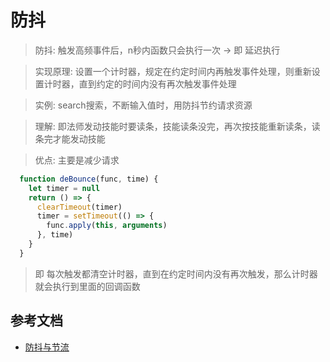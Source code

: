 # 防抖
>防抖: 触发高频事件后，n秒内函数只会执行一次 -> 即 延迟执行

>实现原理:
设置一个计时器，规定在约定时间内再触发事件处理，则重新设置计时器，直到约定的时间内没有再次触发事件处理

>实例: search搜索，不断输入值时，用防抖节约请求资源

>理解: 即法师发动技能时要读条，技能读条没完，再次按技能重新读条，读条完才能发动技能

>优点: 主要是减少请求

```js
  function deBounce(func, time) {
    let timer = null
    return () => {
      clearTimeout(timer)
      timer = setTimeout(() => {
        func.apply(this, arguments)
      }, time)
    }
  }
```
>即 每次触发都清空计时器，直到在约定时间内没有再次触发，那么计时器就会执行到里面的回调函数


## 参考文档

* [防抖与节流](https://www.jianshu.com/p/c8b86b09daf0)


